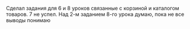 Сделал задания для 6 и 8 уроков связанные с корзиной и каталогом товаров. 7 не успел. Над 2-м заданием 8-го урока думаю,
пока не все выводы понимаю

